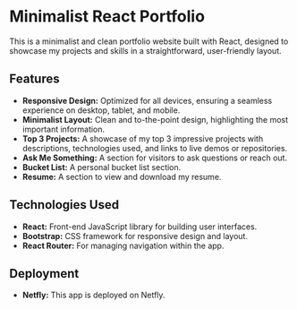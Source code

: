# Minimalist React Portfolio

This is a minimalist and clean portfolio website built with React, designed to showcase my projects and skills in a straightforward, user-friendly layout.

## Features

- **Responsive Design:** Optimized for all devices, ensuring a seamless experience on desktop, tablet, and mobile.
- **Minimalist Layout:** Clean and to-the-point design, highlighting the most important information.
- **Top 3 Projects:** A showcase of my top 3 impressive projects with descriptions, technologies used, and links to live demos or repositories.
- **Ask Me Something:** A section for visitors to ask questions or reach out.
- **Bucket List:** A personal bucket list section.
- **Resume:** A section to view and download my resume.

## Technologies Used

- **React:** Front-end JavaScript library for building user interfaces.
- **Bootstrap:** CSS framework for responsive design and layout.
- **React Router:** For managing navigation within the app.

## Deployment

- **Netfly:** This app is deployed on Netfly.
